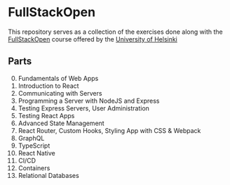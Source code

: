# FullStackOpen

This repository serves as a collection of the exercises done along with the [FullStackOpen](https://fullstackopen.com/en/) course offered by the [University of Helsinki](https://www.helsinki.fi/en)

## Parts
0. Fundamentals of Web Apps
1. Introduction to React
2. Communicating with Servers
3. Programming a Server with NodeJS and Express
4. Testing Express Servers, User Administration
5. Testing React Apps
6. Advanced State Management
7. React Router, Custom Hooks, Styling App with CSS & Webpack
8. GraphQL
9. TypeScript
10. React Native
11. CI/CD
12. Containers
13. Relational Databases

